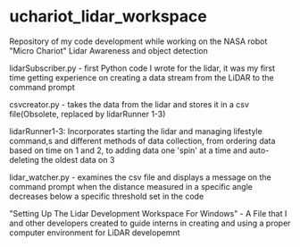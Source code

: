 # uchariot_lidar_workspace
Repository of my code development while working on the NASA robot "Micro Chariot" Lidar Awareness and object detection

lidarSubscriber.py - first Python code I wrote for the lidar, it was my first time getting experience on creating a data stream from the LiDAR to the command prompt

csvcreator.py - takes the data from the lidar and stores it in a csv file(Obsolete, replaced by lidarRunner 1-3)

lidarRunner1-3: Incorporates starting the lidar and managing lifestyle command,s and different methods of data collection, from ordering data based on time on 1 and 2, to adding data one 'spin' at a time and auto-deleting the oldest data on 3

lidar_watcher.py - examines the csv file and displays a message on the command prompt when the distance measured in a specific angle decreases below a specific threshold set in the code

"Setting Up The Lidar Development Workspace For Windows" - A File that I and other developers created to guide interns in creating and using a proper computer environment for LiDAR developemnt
